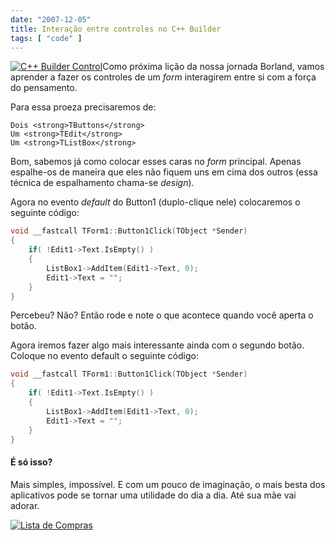 ```yaml
---
date: "2007-12-05"
title: Interação entre controles no C++ Builder
tags: [ "code" ]
---
```

[![C++ Builder Control](/images/DI06ffN.png)](/images/cppbuilder-controls.png)Como próxima lição da nossa jornada Borland, vamos aprender a fazer os controles de um _form_ interagirem entre si com a força do pensamento.

Para essa proeza precisaremos de:

    
    Dois <strong>TButtons</strong>
    Um <strong>TEdit</strong>
    Um <strong>TListBox</strong>

Bom, sabemos já como colocar esses caras no _form_ principal. Apenas espalhe-os de maneira que eles não fiquem uns em cima dos outros (essa técnica de espalhamento chama-se _design_).

Agora no evento _default_ do Button1 (duplo-clique nele) colocaremos o seguinte código:

```cpp
void __fastcall TForm1::Button1Click(TObject *Sender)
{
	if( !Edit1->Text.IsEmpty() )
	{
		ListBox1->AddItem(Edit1->Text, 0);
		Edit1->Text = "";
	}
} 

```

Percebeu? Não? Então rode e note o que acontece quando você aperta o botão.

Agora iremos fazer algo mais interessante ainda com o segundo botão. Coloque no evento default o seguinte código:

```cpp
void __fastcall TForm1::Button1Click(TObject *Sender)
{
	if( !Edit1->Text.IsEmpty() )
	{
		ListBox1->AddItem(Edit1->Text, 0);
		Edit1->Text = "";
	}
} 

```

#### É só isso?

Mais simples, impossível. E com um pouco de imaginação, o mais besta dos aplicativos pode se tornar uma utilidade do dia a dia. Até sua mãe vai adorar.

[![Lista de Compras](/images/GRoobs1.gif)](/images/listadecompras.gif)
